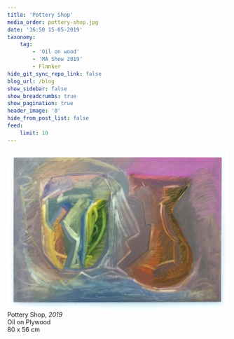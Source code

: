 ```yaml
---
title: 'Pottery Shop'
media_order: pottery-shop.jpg
date: '16:50 15-05-2019'
taxonomy:
    tag:
        - 'Oil on wood'
        - 'MA Show 2019'
        - Flanker
hide_git_sync_repo_link: false
blog_url: /blog
show_sidebar: false
show_breadcrumbs: true
show_pagination: true
header_image: '0'
hide_from_post_list: false
feed:
    limit: 10
---
```


[![](pottery-shop.jpg)](/paintings/pottery-shop)  
Pottery Shop, _2019_  
Oil on Plywood  
80 x 56 cm